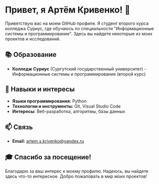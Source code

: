 # Привет, я Артём Кривенко! 👋

Приветствую вас на моем GitHub профиле. Я студент второго курса колледжа Суриус, где обучаюсь по специальности "Информационные системы и программирование". Здесь вы найдете некоторые из моих проектов и исследований.

## 📚 Образование

- **Колледж Суриус** (Сургутский государственный университет) - Информационные системы и программирование (второй курс)

## 🌱 Навыки и интересы

- **Языки программирования:** Python
- **Технологии и инструменты:** Git, Visual Studio Code
- **Интересы:** Веб-разработка, алгоритмы, базы данных

## 📫 Связь

- **Email:** artem.s.krivenko@yandex.ru

## 🎓 Спасибо за посещение!

Благодарю за ваш интерес к моему профилю. Надеюсь, вы найдете здесь что-то интересное. Добро пожаловать в мир моих проектов!
